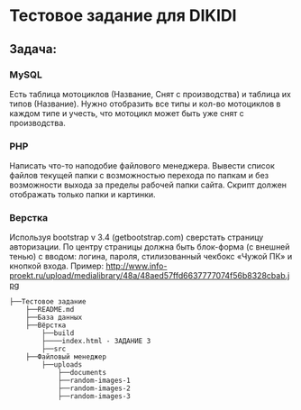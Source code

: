 # Тестовое задание для DIKIDI

## Задача:

### MySQL

Есть таблица мотоциклов (Название, Снят с производства) и таблица их типов (Название).
Нужно отобразить все типы и кол-во мотоциклов в каждом типе и учесть, что мотоцикл может быть уже снят с производства.

### PHP

Написать что-то наподобие файлового менеджера. Вывести список файлов текущей папки с возможностью перехода по папкам и без возможности выхода за пределы рабочей папки сайта. Скрипт должен отображать только папки и картинки.

### Верстка

Используя bootstrap v 3.4 (getbootstrap.com) сверстать страницу авторизации. По центру страницы должна быть блок-форма (с внешней тенью) с вводом: логина, пароля, стилизованный чекбокс «Чужой ПК» и кнопкой входа.
Пример: http://www.info-proekt.ru/upload/medialibrary/48a/48aed57ffd6637777074f56b8328cbab.jpg

```
├──Тестовое задание
    ├──README.md
    ├──База данных
    ├──Вёрстка
        ├──build
		├────index.html - ЗАДАНИЕ 3
        ├──src
    ├──Файловый менеджер
        ├──uploads
            ├──documents
            ├──random-images-1
            ├──random-images-2
            ├──random-images-3
```

